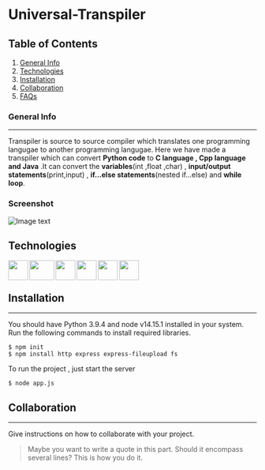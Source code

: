 # Universal-Transpiler
## Table of Contents
1. [General Info](#general-info)
2. [Technologies](#technologies)
3. [Installation](#installation)
4. [Collaboration](#collaboration)
5. [FAQs](#faqs)
### General Info
***
Transpiler is source to source compiler which translates one programming langugae to another programming langugae. Here we have made a transpiler which can convert **Python code** to **C language , Cpp language and Java** .It can convert the **variables**(int ,float ,char) , **input/output statements**(print,input) , **if...else statements**(nested if...else) and  **while loop**.
### Screenshot
![Image text](https://github.com/tejas0207/Universal-Transpiler/blob/main/readme%20images/Screenshot%20(958).png)
## Technologies

<img src="https://github.com/tejas0207/Universal-Transpiler/blob/main/readme%20images/vscodeimage.png" width="40" height="40" align="left"> 
<img src="https://github.com/tejas0207/Universal-Transpiler/blob/main/readme%20images/cssimage.jpg" width="50" height="40" align="left">
<img src="https://github.com/tejas0207/Universal-Transpiler/blob/main/readme%20images/htmlimage.png" width="40" height="40" align="left">
<img src="https://github.com/tejas0207/Universal-Transpiler/blob/main/readme%20images/nodeimage.png" width="40" height="40" align="left">
<a href=https://www.python.org><img src="https://github.com/tejas0207/Universal-Transpiler/blob/main/readme%20images/pythonimage.jpg" width="40" height="40" align="left"><a/>
<img src="https://github.com/tejas0207/Universal-Transpiler/blob/main/readme%20images/shellscriptingimage.jpg" width="40" height="40" align="left">
<br />
<br />

## Installation
***
You should have Python 3.9.4 and node v14.15.1 installed in your system. Run the following commands to install required libraries.
```
$ npm init
$ npm install http express express-fileupload fs

```
To run the project , just start the server
```
$ node app.js

```
## Collaboration
***
Give instructions on how to collaborate with your project.
> Maybe you want to write a quote in this part. 
> Should it encompass several lines?
> This is how you do it.


